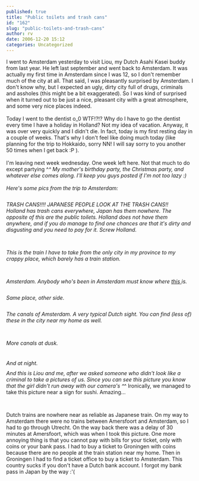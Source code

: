 ```yaml
---
published: true
title: "Public toilets and trash cans"
id: "162"
slug: "public-toilets-and-trash-cans"
author: rv
date: 2006-12-20 15:12
categories: Uncategorized
---
```

I went to Amsterdam yesterday to visit Liou, my Dutch Asahi Kasei buddy from last year. He left last september and went back to Amsterdam. It was actually my first time in Amsterdam since I was 12, so I don't remember much of the city at all. That said, I was pleasantly surprised by Amsterdam. I don't know why, but I expected an ugly, dirty city full of drugs, criminals and assholes (this might be a bit exaggerated). So I was kind of surprised when it turned out to be just a nice, pleasant city with a great atmosphere, and some very nice places indeed.<br /><br />Today I went to the dentist o_0 WTF!?!? Why do I have to go the dentist every time I have a holiday in Holland? Not my idea of vacation. Anyway, it was over very quickly and I didn't die. In fact, today is my first resting day in a couple of weeks. That's why I don't feel like doing much today (like planning for the trip to Hokkaido, sorry NN! I will say sorry to you another 50 times when I get back :P ).<br /><br />I'm leaving next week wednesday. One week left here. Not that much to do except partying ^_^ My mother's birthday party, the Christmas party, and whatever else comes along. I'll keep you guys posted if I'm not too lazy :)<br /><br />Here's some pics from the trip to Amsterdam:<br /><br /><a href="http://bp3.blogger.com/_RIq3e2nKDHo/RYlYiAlQJRI/AAAAAAAAAFQ/HCDECPsm2GM/s1600-h/IMG_0594.JPG"><img style="display:block;text-align:center;cursor:pointer;margin:0 auto 10px;" src="http://bp3.blogger.com/_RIq3e2nKDHo/RYlYiAlQJRI/AAAAAAAAAFQ/HCDECPsm2GM/s200/IMG_0594.JPG" alt="" border="0" /></a>TRASH CANS!!!! JAPANESE PEOPLE LOOK AT THE TRASH CANS!!<br />Holland has trash cans everywhere, Japan has them nowhere. The opposite of this are the public toilets. Holland does not have them anywhere, and if you do manage to find one chances are that it's dirty and disgusting and you need to pay for it. Screw Holland.<br /><br /><a href="http://bp2.blogger.com/_RIq3e2nKDHo/RYlYiwlQJSI/AAAAAAAAAFY/RE8bbe3H2Kc/s1600-h/IMG_0596.JPG"><img style="display:block;text-align:center;cursor:pointer;margin:0 auto 10px;" src="http://bp2.blogger.com/_RIq3e2nKDHo/RYlYiwlQJSI/AAAAAAAAAFY/RE8bbe3H2Kc/s200/IMG_0596.JPG" alt="" border="0" /></a><br />This is the train I have to take from the only city in my province to my crappy place, which barely has a train station.<br /><br /><a href="http://bp2.blogger.com/_RIq3e2nKDHo/RYlYiwlQJTI/AAAAAAAAAFg/vdqBnXm30tU/s1600-h/IMG_0598.JPG"><img style="display:block;text-align:center;cursor:pointer;margin:0 auto 10px;" src="http://bp2.blogger.com/_RIq3e2nKDHo/RYlYiwlQJTI/AAAAAAAAAFg/vdqBnXm30tU/s200/IMG_0598.JPG" alt="" border="0" /></a><br />Amsterdam. Anybody who's been in Amsterdam must know where <a href="https://en.wikipedia.org/wiki/Dam_Square">this </a>is.<br /><br /><a href="http://bp3.blogger.com/_RIq3e2nKDHo/RYlYjAlQJUI/AAAAAAAAAFo/uqFOll35h6k/s1600-h/IMG_0599.JPG"><img style="display:block;text-align:center;cursor:pointer;margin:0 auto 10px;" src="http://bp3.blogger.com/_RIq3e2nKDHo/RYlYjAlQJUI/AAAAAAAAAFo/uqFOll35h6k/s200/IMG_0599.JPG" alt="" border="0" /></a>Same place, other side.<br /><br /><a href="http://bp3.blogger.com/_RIq3e2nKDHo/RYlYjAlQJVI/AAAAAAAAAFw/EAOBr-uWw1M/s1600-h/IMG_0614.JPG"><img style="display:block;text-align:center;cursor:pointer;margin:0 auto 10px;" src="http://bp3.blogger.com/_RIq3e2nKDHo/RYlYjAlQJVI/AAAAAAAAAFw/EAOBr-uWw1M/s200/IMG_0614.JPG" alt="" border="0" /></a>The canals of Amsterdam. A very typical Dutch sight. You can find (less of) these in the city near my home as well.<br /><br /><br /><a href="http://bp3.blogger.com/_RIq3e2nKDHo/RYlalAlQJWI/AAAAAAAAAF4/h8a6C1mMfCg/s1600-h/IMG_0625.JPG"><img style="display:block;text-align:center;cursor:pointer;margin:0 auto 10px;" src="http://bp3.blogger.com/_RIq3e2nKDHo/RYlalAlQJWI/AAAAAAAAAF4/h8a6C1mMfCg/s200/IMG_0625.JPG" alt="" border="0" /></a>More canals at dusk.<a href="http://bp0.blogger.com/_RIq3e2nKDHo/RYlalQlQJXI/AAAAAAAAAGA/XU1YkupD248/s1600-h/IMG_0633.JPG"><img style="display:block;text-align:center;cursor:pointer;margin:0 auto 10px;" src="http://bp0.blogger.com/_RIq3e2nKDHo/RYlalQlQJXI/AAAAAAAAAGA/XU1YkupD248/s200/IMG_0633.JPG" alt="" border="0" /></a><a href="http://bp0.blogger.com/_RIq3e2nKDHo/RYlalQlQJYI/AAAAAAAAAGI/7Hq7Yi2XZ_4/s1600-h/IMG_0637.JPG"><img style="display:block;text-align:center;cursor:pointer;margin:0 auto 10px;" src="http://bp0.blogger.com/_RIq3e2nKDHo/RYlalQlQJYI/AAAAAAAAAGI/7Hq7Yi2XZ_4/s200/IMG_0637.JPG" alt="" border="0" /></a><br />And at night.<a href="http://bp1.blogger.com/_RIq3e2nKDHo/RYlalglQJZI/AAAAAAAAAGQ/6hBmQxp-05U/s1600-h/IMG_0640_Small.jpg"><img style="display:block;text-align:center;cursor:pointer;margin:0 auto 10px;" src="http://bp1.blogger.com/_RIq3e2nKDHo/RYlalglQJZI/AAAAAAAAAGQ/6hBmQxp-05U/s200/IMG_0640_Small.jpg" alt="" border="0" /></a>And this is Liou and me, after we asked someone who didn't look like a criminal to take a pictures of us. Since you can see this picture you know that the girl didn't run away with our camera's ^_^ Ironically, we managed to take this picture near a sign for sushi. Amazing...<br /><br /><a href="http://bp1.blogger.com/_RIq3e2nKDHo/RYlalglQJaI/AAAAAAAAAGY/iD_jcmNYdk0/s1600-h/IMG_0642.JPG"><img style="display:block;text-align:center;cursor:pointer;margin:0 auto 10px;" src="http://bp1.blogger.com/_RIq3e2nKDHo/RYlalglQJaI/AAAAAAAAAGY/iD_jcmNYdk0/s200/IMG_0642.JPG" alt="" border="0" /></a><br />Dutch trains are nowhere near as reliable as Japanese train. On my way to Amsterdam there were no trains between Amersfoort and Amsterdam, so I had to go through Utrecht. On the way back there was a delay of 30 minutes at Amersfoort, which was when I took this picture. One more annoying thing is that you cannot pay with bills for your ticket, only with coins or your bank pass. I had to buy a ticket to Groningen with coins because there are no people at the train station near my home. Then in Groningen I had to find a ticket office to buy a ticket to Amsterdam. This country sucks if you don't have a Dutch bank account. I forgot my bank pass in Japan by the way :'(